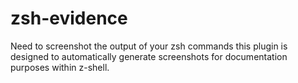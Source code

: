 # zsh-evidence
Need to screenshot the output of your zsh commands this plugin is designed to automatically generate screenshots for documentation purposes within z-shell.

